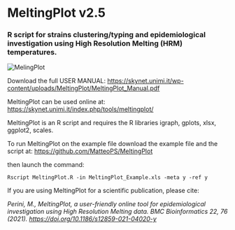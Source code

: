 # MeltingPlot v2.5
### R script for strains clustering/typing and epidemiological investigation using High Resolution Melting (HRM) temperatures.

![MelingPlot](https://skynet.unimi.it/wp-content/uploads/Melting_plot-04_flatten-1024x562.png "MeltingPLot")


Download the full USER MANUAL:
https://skynet.unimi.it/wp-content/uploads/MeltingPlot/MeltingPlot_Manual.pdf

MeltingPlot can be used online at:
https://skynet.unimi.it/index.php/tools/meltingplot/

MeltingPlot is an R script and requires the R libraries igraph, gplots, xlsx, ggplot2, scales.

To run MeltingPlot on the example file download the example file and the script at:
https://github.com/MatteoPS/MeltingPlot

then launch the command:

``Rscript MeltingPlot.R -in MeltingPlot_Example.xls -meta y -ref y``


If you are using MeltingPlot for a scientific publication, please cite:

*Perini, M., MeltingPlot, a user-friendly online tool for epidemiological investigation using High Resolution Melting data. BMC Bioinformatics 22, 76 (2021). https://doi.org/10.1186/s12859-021-04020-y*



